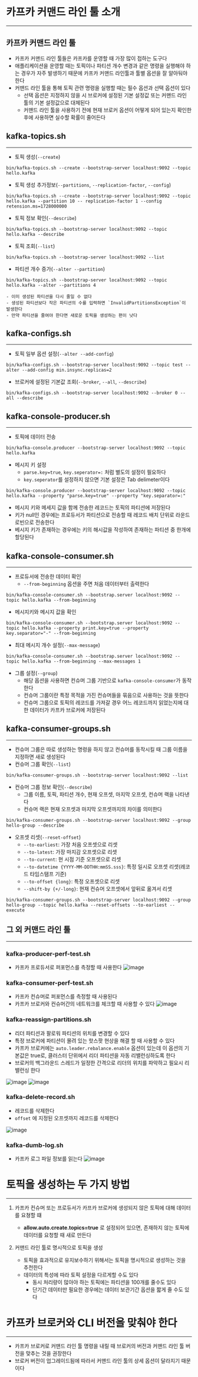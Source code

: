 # 카프카 커맨드 라인 툴 소개
---
## 카프카 커맨드 라인 툴
- 카프카 커맨드 라인 툴들은 카프카를 운영할 때 가장 많이 접하는 도구다
- 애플리케이션을 운영할 때는 토픽이나 파티션 개수 변경과 같은 명령을 실행해야 하는 경우가 자주 발생하기 때문에 카프카 커맨드 라인툴과 툴별 옵션을 잘 알아둬야 한다
- 커맨드 라인 툴을 통해 토픽 관련 명령을 실행할 때는 필수 옵션과 선택 옵션이 있다
	- 선택 옵션은 지정하지 않을 시 브로커에 설정된 기본 설정값 또는 커맨드 라인 툴의 기본 설정값으로 대체된다
	- 커맨드 라인 툴을 사용하기 전에 현재 브로커 옵션이 어떻게 되어 있는지 확인한 후에 사용하면 실수할 확률이 줄어든다

## kafka-topics.sh
---
- 토픽 생성(`--create`)
```CLI
bin/kafka-topics.sh --create --bootstrap-server localhost:9092 --topic hello.kafka
```
- 토픽 생성 추가정보(`--partitions`, `--replication-factor`, `--config`)
```CLI
bin/kafka-topics.sh --create --bootstrap-server localhost:9092 --topic hello.kafka --partition 10 -- replication-factor 1 --config retension.ms=1728000000
```

- 토픽 정보 확인(`--describe`)
```CLI
bin/kafka-topics.sh --bootstrap-server localhost:9092 --topic hello.kafka --describe
```
- 토픽 조회(`--list`)
```CLI
bin/kafka-topics.sh --bootstrap-server localhost:9092 --list
```
- 파티션 개수 증가(`--alter --partition`)
```CLI
bin/kafka-topics.sh --bootstrap-server localhost:9092 --topic hello.kafka --alter --partitions 4
```

	- 이미 생성된 파티션을 다시 줄일 수 없다
	- 생성된 파티션보다 작은 파티션의 수를 입력하면 `InvalidPartitionsException`이 발생한다
	- 만약 파티션을 줄여야 한다면 새로운 토픽을 생성하는 편이 낫다

## kafka-configs.sh
---
- 토픽 일부 옵션 설정(`--alter --add-config`)
```CLI
bin/kafka-configs.sh --bootstrap-server localhost:9092 --topic test --alter --add-config min.insync.replicas=2
```
- 브로커에 설정된 기본값 조회(`--broker`, `--all`, `--describe`)
```CLI
bin/kafka-configs.sh --bootstrap-server localhost:9092 --broker 0 --all --describe
```

## kafka-console-producer.sh
---
- 토픽에 데이터 전송
```CLI
bin/kafka-console.producer --bootstrap-server localhost:9092 --topic hello.kafka
```
- 메시지 키 설정
	- `parse.key=true`, `key.seperator=:` 처럼 별도의 설정이 필요하다
	- `key.seperator`를 설정하지 않으면 기본 설정은 Tab delimeter이다
```CLI
bin/kafka-console.producer --bootstrap-server localhost:9092 --topic hello.kafka --property "parse.key=true" --property "key.separator=:"
```

- 메시지 키와 메세지 값을 함께 전송한 레코드는 토픽의 파티션에 저장된다
- 키가 null인 경우에는 프로듀서가 파티션으로 전송할 때 레코드 배치 단위로 라운드 로빈으로 전송한다
- 베시지 키가 존재하는 경우에는 키의 해시값을 작성하여 존재하는 파티션 중 한개에 할당된다

## kafka-console-consumer.sh
---
- 프로듀서에 전송한 데이터 확인
	- `--from-beginning` 옵션을 주면 처음 데이터부터 출력한다
```CLI
bin/kafka-console-consumer.sh --bootstrap.server localhost:9092 --topic hello.kafka --from-beginning
```
- 메시지키와 메시지 값을 확인
```CLI
bin/kafka-console-consumer.sh --bootstrap.server localhost:9092 --topic hello.kafka --property print.key=true --property key.separator="-" --from-beginning
```
- 최대 메시지 개수 설정(`--max-message`)
```CLI
bin/kafka-console-consumer.sh --bootstrap.server localhost:9092 --topic hello.kafka --from-beginning --max-messages 1
```
- 그룹 설정(`--group`)
	- 해당 옵션을 사용하면 컨슈머 그룹 기반으로 `kafka-console-consumer`가 동작한다
	- 컨슈머 그룹이란 특정 목적을 가진 컨슈머들을 묶음으로 사용하는 것을 뜻한다
	- 컨슈머 그룹으로 토픽의 레코드를 가져갈 경우 어느 레코드까지 읽었는지에 대한 데이터가 카프카 브로커에 저장된다

## kafka-consumer-groups.sh
---
- 컨슈머 그룹은 따로 생성하는 명령을 하지 않고 컨슈머를 동작시킬 때 그룹 이름을 지정하면 새로 생성된다
- 컨슈머 그룹 확인(`--list`)
```CLI
bin/kafka-consumer-groups.sh --bootstrap-server localhost:9092 --list
```
- 컨슈머 그룹 정보 확인(`--describe`)
	- 그룹 이름, 토픽, 파티션 개수, 현재 오프셋, 마지막 오프셋, 컨슈머 랙을 나타낸다
	- 컨슈머 랙은 현재 오프셋과 마지막 오프셋까지의 차이를 의미한다
```CLI
bin/kafka-consumer-groups.sh --bootstrap-server localhost:9092 --group hello-group --describe
```

- 오프셋 리셋(`--reset-offset`)
	- `--to-earliest`: 가장 처음 오프셋으로 리셋
	- `--to-latest`: 가장 마지감 오프셋으로 리셋
	- `--to-current`: 현 시점 기준 오프셋으로 리셋
	- `--to-datetime {YYYY-MM-DDTHH:mmSS.sss}`: 특정 일시로 오프셋 리셋(레코드 타임스탬프 기준)
	- `--to-offset {long}`: 특정 오프셋으로 리셋
	- `--shift-by {+/-long}`: 현재 컨슈머 오프셋에서 앞뒤로 옮겨서 리셋
```CLI
bin/kafka-consumer-groups.sh --bootstrap-server localhost:9092 --group hello-group --topic hello.kafka --reset-offsets --to-earliest --execute
```

## 그 외 커맨드 라인 툴
---
### kafka-producer-perf-test.sh
- 카프카 프로듀서로 퍼포먼스를 측정할 때 사용한다
![image](https://user-images.githubusercontent.com/60502370/204707967-170cd2db-e069-4ae1-bfb5-26eb825cd530.png)

### kafka-consumer-perf-test.sh
- 카프카 컨슈머로  퍼포먼스를  측정할 때 사용된다
- 카프카 브로커와 컨슈머간의 네트워크를 체크할 때 사용할 수 있다
![image](https://user-images.githubusercontent.com/60502370/204708156-2d24c0d2-0588-4890-9861-568b120233af.png)

### kafka-reassign-partitions.sh
- 리더 파티션과 팔로워 파티션의 위치를 변경할 수 있다
- 특정 브로커에 파티션이 몰려 있는 핫스팟 현상을 해결 할 때 사용할 수 있다
- 카프카 브로커에는 `auto.leader.rebalance.enable` 옵션이 있는데 이 옵션의 기본값은 true로, 클러스터 단위에서 리더 파티션을 자동 리밸런싱하도록 한다
- 브로커의 백그라운드 스레드가 일정한 간격으로 리더의 위치를 파악하고 필요시 리밸런싱 한다

![image](https://user-images.githubusercontent.com/60502370/204708464-96f23c45-e514-436e-b383-5056f61bb7ae.png)
![image](https://user-images.githubusercontent.com/60502370/204708532-90dd72f0-1710-4264-b9fe-80f70713704b.png)

### kafka-delete-record.sh
- 레코드를 삭제한다
- `offset` 에 지정된 오프셋까지 레코드를 삭제한다

![image](https://user-images.githubusercontent.com/60502370/204708725-892c1bf4-afc9-457f-b746-43b74c45b5bc.png)

### kafka-dumb-log.sh
- 카프카 로그 파일 정보를 읽는다
![image](https://user-images.githubusercontent.com/60502370/204708892-aa44544b-fd66-4359-ac39-c85bfd611295.png)

# 토픽을 생성하는 두 가지 방법
---
1. 카프카 컨슈머 또는 프로듀서가 카프카 브로커에 생성되지 않은 토픽에 대해 데이터를 요쳥할 떄
   - **allow.auto.create.topics=true** 로 설정되어 있으면, 존재하지 않는 토픽에 데이터를 요청할 때 새로 만든다

2. 커맨드 라인 툴로 명시적으로 토픽을 생성
   - 토픽을 효과적으로 유지보수하기 위해서는 토픽을 명시적으로 생성하는 것을 추천한다
   - 데이터의 특성에 따라 토픽 설정을 다르게할 수도 있다
	   - 동시 처리량이 많아야 하는  토픽에는 파티션을 100개를 줄수도 있다
	   - 단기간 데이터만 필요한 경우에는 데이터 보관기간 옵션을 짧게 줄 수도 있다
	     
# 카프카 브로커와 CLI 버전을 맞춰야 한다
---
- 카프카 브로커로 커맨드 라인 툴 명령을 내릴 때 브로커의 버전과 커맨드 라인 툴 버전을 맞추는 것을 권장한다
- 브로커 버전이 업그레이드됨에 따라서 커맨드 라인 툴의 상세 옵션이 달라지기 때문이다